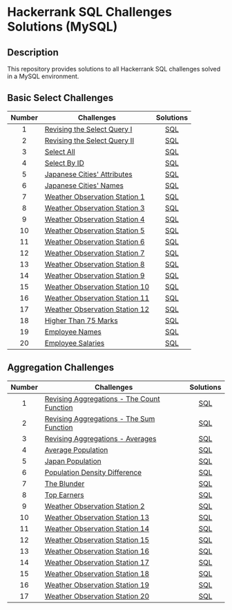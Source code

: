 # Hackerrank SQL Challenges Solutions (MySQL)

## Description

This repository provides solutions to all Hackerrank SQL challenges solved in a MySQL environment.

## Basic Select Challenges

| Number | Challenges                                                                                                     |                                                      Solutions                                                      |
| :----: | -------------------------------------------------------------------------------------------------------------- | :-----------------------------------------------------------------------------------------------------------------: |
|   1    | [Revising the Select Query I](https://www.hackerrank.com/challenges/revising-the-select-query/problem)         | [SQL](https://github.com/jinseoplee/HackerRank-Challenge-Solutions/commit/abb20fea7cfea40f6699507f557c35e00560248a) |
|   2    | [Revising the Select Query II](https://www.hackerrank.com/challenges/revising-the-select-query-2/problem)      | [SQL](https://github.com/jinseoplee/HackerRank-Challenge-Solutions/commit/ff9d1c12f1420102fa606db24ce3c345a54fe512) |
|   3    | [Select All](https://www.hackerrank.com/challenges/select-all-sql/problem)                                     | [SQL](https://github.com/jinseoplee/HackerRank-Challenge-Solutions/commit/1e8c2bab1bb96a920c2b9e00481e56cb9a5d00dc) |
|   4    | [Select By ID](https://www.hackerrank.com/challenges/select-by-id/problem)                                     | [SQL](https://github.com/jinseoplee/HackerRank-Challenge-Solutions/commit/063b1cfa62fa36c39797223d56431f02eb09b7b7) |
|   5    | [Japanese Cities' Attributes](https://www.hackerrank.com/challenges/japanese-cities-attributes/problem)        | [SQL](https://github.com/jinseoplee/HackerRank-Challenge-Solutions/commit/e5d979b3c4d01699ae53226987a23681268554a8) |
|   6    | [Japanese Cities' Names](https://www.hackerrank.com/challenges/japanese-cities-name/problem)                   | [SQL](https://github.com/jinseoplee/HackerRank-Challenge-Solutions/commit/5e0e32ca45104c39520335ec33c5028de2c8d88c) |
|   7    | [Weather Observation Station 1](https://www.hackerrank.com/challenges/weather-observation-station-1/problem)   | [SQL](https://github.com/jinseoplee/HackerRank-Challenge-Solutions/commit/81b8446735ef9806884feba6acabd0360ec8ef67) |
|   8    | [Weather Observation Station 3](https://www.hackerrank.com/challenges/weather-observation-station-3/problem)   | [SQL](https://github.com/jinseoplee/HackerRank-Challenge-Solutions/commit/d74668c62f9db1eab2457036f5ab77469533de8a) |
|   9    | [Weather Observation Station 4](https://www.hackerrank.com/challenges/weather-observation-station-4/problem)   | [SQL](https://github.com/jinseoplee/HackerRank-Challenge-Solutions/commit/4542394e44793c520076338266ad22ecb7604825) |
|   10   | [Weather Observation Station 5](https://www.hackerrank.com/challenges/weather-observation-station-5/problem)   | [SQL](https://github.com/jinseoplee/HackerRank-Challenge-Solutions/commit/c879dfcc19587dcba35f684293416a2a318e78e0) |
|   11   | [Weather Observation Station 6](https://www.hackerrank.com/challenges/weather-observation-station-6/problem)   | [SQL](https://github.com/jinseoplee/HackerRank-Challenge-Solutions/commit/d5146c8102113eb4f0b3c6deac7c7f584fb81ae6) |
|   12   | [Weather Observation Station 7](https://www.hackerrank.com/challenges/weather-observation-station-7/problem)   | [SQL](https://github.com/jinseoplee/HackerRank-Challenge-Solutions/commit/81906af82e7320724a1b96944b55e387a7c282aa) |
|   13   | [Weather Observation Station 8](https://www.hackerrank.com/challenges/weather-observation-station-8/problem)   | [SQL](https://github.com/jinseoplee/HackerRank-Challenge-Solutions/commit/932a928c310951285fa2c1d10c653313766ce3e2) |
|   14   | [Weather Observation Station 9](https://www.hackerrank.com/challenges/weather-observation-station-9/problem)   | [SQL](https://github.com/jinseoplee/HackerRank-Challenge-Solutions/commit/fd50ed42b3aa7a180d6e855c6ec618356ef609e3) |
|   15   | [Weather Observation Station 10](https://www.hackerrank.com/challenges/weather-observation-station-10/problem) | [SQL](https://github.com/jinseoplee/HackerRank-Challenge-Solutions/commit/9ded70979d62e5ec823a44cc0e51f5b09138ac44) |
|   16   | [Weather Observation Station 11](https://www.hackerrank.com/challenges/weather-observation-station-11/problem) | [SQL](https://github.com/jinseoplee/HackerRank-Challenge-Solutions/commit/50cc71f1b8c51e18022a0d0f81ab50fa6c60851b) |
|   17   | [Weather Observation Station 12](https://www.hackerrank.com/challenges/weather-observation-station-12/problem) | [SQL](https://github.com/jinseoplee/HackerRank-Challenge-Solutions/commit/a43ab4a3c22351833f03260e64c9601626130181) |
|   18   | [Higher Than 75 Marks](https://www.hackerrank.com/challenges/more-than-75-marks/problem)                       | [SQL](https://github.com/jinseoplee/HackerRank-Challenge-Solutions/commit/1b35683c8f13576d0ad0ee960d661f193390e343) |
|   19   | [Employee Names](https://www.hackerrank.com/challenges/name-of-employees/problem)                              | [SQL](https://github.com/jinseoplee/HackerRank-Challenge-Solutions/commit/a26f32a11a386ed8f87c84222491ea6580b64581) |
|   20   | [Employee Salaries](https://www.hackerrank.com/challenges/salary-of-employees/problem)                         | [SQL](https://github.com/jinseoplee/HackerRank-Challenge-Solutions/commit/d352f8c54d63c9ef16bc847d298f32b0e1841231) |

## Aggregation Challenges

| Number | Challenges                                                                                                                           |                                                      Solutions                                                      |
| :----: | ------------------------------------------------------------------------------------------------------------------------------------ | :-----------------------------------------------------------------------------------------------------------------: |
|   1    | [Revising Aggregations - The Count Function](https://www.hackerrank.com/challenges/revising-aggregations-the-count-function/problem) | [SQL](https://github.com/jinseoplee/HackerRank-Challenge-Solutions/commit/b602d624e4a1a53c55787a804931d5617540111f) |
|   2    | [Revising Aggregations - The Sum Function](https://www.hackerrank.com/challenges/revising-aggregations-sum/problem)                  | [SQL](https://github.com/jinseoplee/HackerRank-Challenge-Solutions/commit/e33ddddbfc4b3fbb2cdf66c6217430da1c914156) |
|   3    | [Revising Aggregations - Averages](https://www.hackerrank.com/challenges/revising-aggregations-the-average-function/problem)         | [SQL](https://github.com/jinseoplee/HackerRank-Challenge-Solutions/commit/147e2344b4d7f0cf4028639f490263bb4cfc251d) |
|   4    | [Average Population](https://www.hackerrank.com/challenges/average-population/problem)                                               | [SQL](https://github.com/jinseoplee/HackerRank-Challenge-Solutions/commit/1be38f674b34b1dba59896e3059d89a5b6173197) |
|   5    | [Japan Population](https://www.hackerrank.com/challenges/japan-population/problem)                                                   | [SQL](https://github.com/jinseoplee/HackerRank-Challenge-Solutions/commit/b051df5d30c4d5f26cb1c9e6942dae8bb9e43199) |
|   6    | [Population Density Difference](https://www.hackerrank.com/challenges/population-density-difference/problem)                         | [SQL](https://github.com/jinseoplee/HackerRank-Challenge-Solutions/commit/033a78fe2cdade36d090ed6014d4cc7b35059c9a) |
|   7    | [The Blunder](https://www.hackerrank.com/challenges/the-blunder/problem)                                                             | [SQL](https://github.com/jinseoplee/HackerRank-Challenge-Solutions/commit/28cf464542695fa29282db40bbcc33dab0cd4783) |
|   8    | [Top Earners](https://www.hackerrank.com/challenges/earnings-of-employees/problem)                                                   | [SQL](https://github.com/jinseoplee/HackerRank-Challenge-Solutions/commit/60cc55c717f813cc9d8c677baf3a2915b48a9b0e) |
|   9    | [Weather Observation Station 2](https://www.hackerrank.com/challenges/weather-observation-station-2/problem)                         | [SQL](https://github.com/jinseoplee/HackerRank-Challenge-Solutions/commit/72f1bf599a83878927eb74cc7fb8c79b0e5980fb) |
|   10   | [Weather Observation Station 13](https://www.hackerrank.com/challenges/weather-observation-station-13/problem)                       | [SQL](https://github.com/jinseoplee/HackerRank-Challenge-Solutions/commit/e9eb2ce26c21bb00664062c230c29fdb6f39313e) |
|   11   | [Weather Observation Station 14](https://www.hackerrank.com/challenges/weather-observation-station-14/problem)                       | [SQL](https://github.com/jinseoplee/HackerRank-Challenge-Solutions/commit/f67480c2f12ba2a18e5e4389d72e673c3f74639c) |
|   12   | [Weather Observation Station 15](https://www.hackerrank.com/challenges/weather-observation-station-15/problem)                       | [SQL](https://github.com/jinseoplee/HackerRank-Challenge-Solutions/commit/fc250564e8fea447dc3ea535fc52e25fc0039be2) |
|   13   | [Weather Observation Station 16](https://www.hackerrank.com/challenges/weather-observation-station-16/problem)                       | [SQL](https://github.com/jinseoplee/HackerRank-Challenge-Solutions/commit/50649d5f05a7ec6f176abd51d3018ef255632846) |
|   14   | [Weather Observation Station 17](https://www.hackerrank.com/challenges/weather-observation-station-17/problem)                       | [SQL](https://github.com/jinseoplee/HackerRank-Challenge-Solutions/commit/476a327268b7c050e288d048f0394fa71843cbeb) |
|   15   | [Weather Observation Station 18](https://www.hackerrank.com/challenges/weather-observation-station-18/problem)                       | [SQL](https://github.com/jinseoplee/HackerRank-Challenge-Solutions/commit/e227d9e4288c52285e031926fb80b20639a760b4) |
|   16   | [Weather Observation Station 19](https://www.hackerrank.com/challenges/weather-observation-station-19/problem)                       | [SQL](https://github.com/jinseoplee/HackerRank-Challenge-Solutions/commit/7600fb575a644763123d679b6124984523bd0d8e) |
|   17   | [Weather Observation Station 20](https://www.hackerrank.com/challenges/weather-observation-station-20/problem)                       | [SQL](https://github.com/jinseoplee/HackerRank-Challenge-Solutions/commit/46a5b65b140112ea2c6ecd8a4a0287c4427747a0) |
